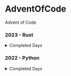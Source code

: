 # AdventOfCode

Advent of Code

### 2023 - Rust
<details>
<summary>Completed Days</summary>

    - [ 1/2 ] day 1
    - [ 2/2 ] day 2
    - [ ] day 3
    - [ ] day 4
    - [ ] day 5
    - [ ] day 6
    - [ ] day 7
    - [ ] day 8
    - [ ] day 9
    - [ ] day 10
    - [ ] day 11
    - [ ] day 12
    - [ ] day 13
    - [ ] day 14
    - [ ] day 15
    - [ ] day 16
    - [ ] day 17
    - [ ] day 18
    - [ ] day 19
    - [ ] day 20
    - [ ] day 21
    - [ ] day 22
    - [ ] day 23
    - [ ] day 24
    - [ ] day 25
</details>


### 2022 - Python
<details>
<summary>Completed Days</summary>

    - [x] day 1
    - [x] day 2
    - [x] day 3
    - [x] day 4
    - [x] day 5
    - [x] day 6
    - [x] day 7
    - [x] day 8
    - [ ] day 9
    - [ ] day 10
    - [ ] day 11
    - [ ] day 12
    - [ ] day 13
    - [ ] day 14
    - [ ] day 15
    - [ ] day 16
    - [ ] day 17
    - [ ] day 18
    - [ ] day 19
    - [ ] day 20
    - [ ] day 21
    - [ ] day 22
    - [ ] day 23
    - [ ] day 24
    - [ ] day 25
</details>
